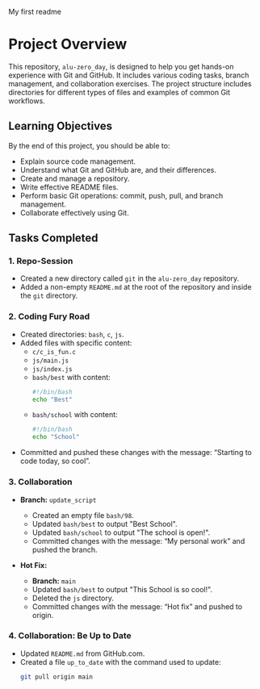 My first readme
# Project Overview

This repository, `alu-zero_day`, is designed to help you get hands-on experience with Git and GitHub. It includes various coding tasks, branch management, and collaboration exercises. The project structure includes directories for different types of files and examples of common Git workflows.

## Learning Objectives

By the end of this project, you should be able to:

- Explain source code management.
- Understand what Git and GitHub are, and their differences.
- Create and manage a repository.
- Write effective README files.
- Perform basic Git operations: commit, push, pull, and branch management.
- Collaborate effectively using Git.

## Tasks Completed

### 1. Repo-Session
- Created a new directory called `git` in the `alu-zero_day` repository.
- Added a non-empty `README.md` at the root of the repository and inside the `git` directory.

### 2. Coding Fury Road
- Created directories: `bash`, `c`, `js`.
- Added files with specific content:
  - `c/c_is_fun.c`
  - `js/main.js`
  - `js/index.js`
  - `bash/best` with content:
    ```bash
    #!/bin/bash
    echo "Best"
    ```
  - `bash/school` with content:
    ```bash
    #!/bin/bash
    echo "School"
    ```
- Committed and pushed these changes with the message: “Starting to code today, so cool”.

### 3. Collaboration
- **Branch:** `update_script`
  - Created an empty file `bash/98`.
  - Updated `bash/best` to output "Best School".
  - Updated `bash/school` to output "The school is open!".
  - Committed changes with the message: “My personal work” and pushed the branch.

- **Hot Fix:**
  - **Branch:** `main`
  - Updated `bash/best` to output "This School is so cool!".
  - Deleted the `js` directory.
  - Committed changes with the message: “Hot fix” and pushed to origin.

### 4. Collaboration: Be Up to Date
- Updated `README.md` from GitHub.com.
- Created a file `up_to_date` with the command used to update:
  ```bash
  git pull origin main




